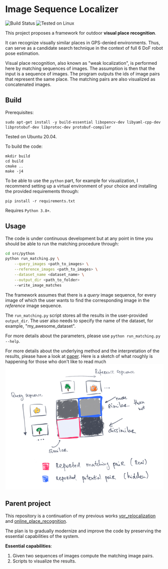 # Image Sequence Localizer


![Build Status](https://github.com/ovysotska/image_sequence_localizer/actions/workflows/main.yml/badge.svg)
![Tested on Linux](https://img.shields.io/badge/Linux-FFC733?logo=linux&logoColor=black")

This project proposes a framework for outdoor **visual place recognition**.

It can recognize visually similar places in GPS-denied environments. 
Thus, can serve as a candidate search technique in the context of full 6 DoF robot pose estimation.

Visual place recognition, also known as "weak localization", is performed here by matching sequences of images.
The assumption is then that the input is a sequence of images. The program outputs the ids of image pairs that represent the same place. The matching pairs are also visualized as concatenated images.


## Build

Prerequisites:
```
sudo apt-get install -y build-essential libopencv-dev libyaml-cpp-dev libprotobuf-dev libprotoc-dev protobuf-compiler
```
Tested on Ubuntu 20.04.

To build the code:
```
mkdir build
cd build
cmake ..
make -j4
```

To be able to use the `python` part, for example for visualization, I recommend setting up a virtual environment of your choice and installing the provided requirements through:
```
pip install -r requirements.txt
```

Requires `Python 3.8+`.

## Usage

The code is under continuous development but at any point in time you should be able to run the matching procedure through:

``` bash
cd src/python
python run_matching.py \
    --query_images <path_to_images> \
    --reference_images <path_to_images> \
    --dataset_name <dataset_name> \
    --output_dir <path_to_folder>
    --write_image_matches
```

The framework assumes that there is a _query_ image sequence, for every image of which the user wants to find the corresponding image in the _reference_ image sequence. 

The `run_matching.py` script stores all the results in the user-provided `output_dir`. The user also needs to specify the name of the dataset, for example, "my_awesome_dataset".

For more details about the parameters, please use `python run_matching.py --help`.

For more details about the underlying method and the interpretation of the results, please have a look at [paper](http://www.ipb.uni-bonn.de/pdfs/vysotska16ral-icra.pdf).
Here is a sketch of what roughly is happening for those who don't like to read much ![](doc/cost_matrix_view.png)


## Parent project

This repository is a continuation of my previous works [vpr_relocalization](https://github.com/PRBonn/vpr_relocalization) and [online_place_recognition](https://github.com/PRBonn/online_place_recognition).

The plan is to gradually modernize and improve the code by preserving the essential capabilities of the system.

**Essential capabilities**:

1. Given two sequences of images compute the matching image pairs.
2. Scripts to visualize the results.

